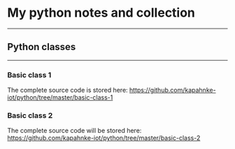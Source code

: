 # My python notes and collection
***
## Python classes
***
### Basic class 1
The complete source code is stored here: https://github.com/kapahnke-iot/python/tree/master/basic-class-1
### Basic class 2
The complete source code will be stored here: https://github.com/kapahnke-iot/python/tree/master/basic-class-2
